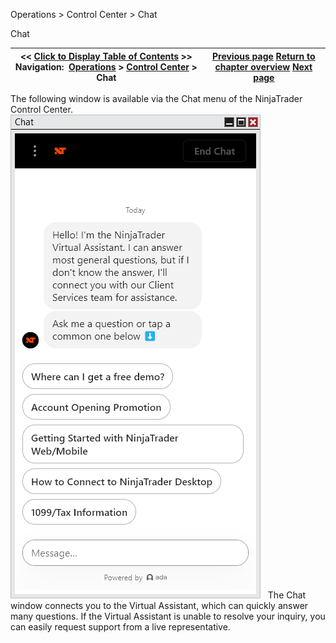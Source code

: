 ﻿
Operations > Control Center > Chat

Chat

| << [Click to Display Table of Contents](chat.md) >> **Navigation:**     [Operations](operations.md) > [Control Center](control_center.md) > Chat | [Previous page](help_menu.md) [Return to chapter overview](control_center.md) [Next page](orders_tab.md) |
| --- | --- |
The following window is available via the Chat menu of the NinjaTrader Control Center.
 
![chat](chat.png)
 
The Chat window connects you to the Virtual Assistant, which can quickly answer many questions. If the Virtual Assistant is unable to resolve your inquiry, you can easily request support from a live representative.

